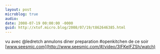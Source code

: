 ```yaml
---
layout: post
microblog: true
audio: 
date: 2008-07-19 00:00:00 -0000
guid: http://xtof.micro.blog/2008/07/19/t862646385.html
---
```

vu avec @ledretch annulons diner preparation #openkitchen de ce soir  [www.seesmic.com](http://www.seesmic.com/#/video/3IFKeIFZSh/watch)
